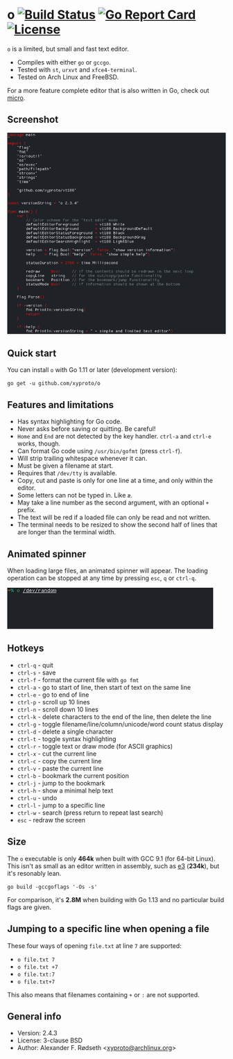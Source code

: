 # o [![Build Status](https://travis-ci.org/xyproto/o.svg?branch=master)](https://travis-ci.org/xyproto/o) [![Go Report Card](https://goreportcard.com/badge/github.com/xyproto/o)](https://goreportcard.com/report/github.com/xyproto/o) [![License](https://img.shields.io/badge/license-BSD-green.svg?style=flat)](https://raw.githubusercontent.com/xyproto/o/master/LICENSE)

`o` is a limited, but small and fast text editor.

* Compiles with either `go` or `gccgo`.
* Tested with `st`, `urxvt` and `xfce4-terminal`.
* Tested on Arch Linux and FreeBSD.

For a more feature complete editor that is also written in Go, check out [micro](https://github.com/zyedidia/micro).

## Screenshot

![screenshot](img/screenshot.png)

## Quick start

You can install `o` with Go 1.11 or later (development version):

    go get -u github.com/xyproto/o

## Features and limitations

* Has syntax highlighting for Go code.
* Never asks before saving or quitting. Be careful!
* `Home` and `End` are not detected by the key handler. `ctrl-a` and `ctrl-e` works, though.
* Can format Go code using `/usr/bin/gofmt` (press `ctrl-f`).
* Will strip trailing whitespace whenever it can.
* Must be given a filename at start.
* Requires that `/dev/tty` is available.
* Copy, cut and paste is only for one line at a time, and only within the editor.
* Some letters can not be typed in. Like `æ`.
* May take a line number as the second argument, with an optional `+` prefix.
* The text will be red if a loaded file can only be read and not written.
* The terminal needs to be resized to show the second half of lines that are longer than the terminal width.

## Animated spinner

When loading large files, an animated spinner will appear. The loading operation can be stopped at any time by pressing `esc`, `q` or `ctrl-q`.

![progress](img/progress.gif)

## Hotkeys

* `ctrl-q` - quit
* `ctrl-s` - save
* `ctrl-f` - format the current file with `go fmt`
* `ctrl-a` - go to start of line, then start of text on the same line
* `ctrl-e` - go to end of line
* `ctrl-p` - scroll up 10 lines
* `ctrl-n` - scroll down 10 lines
* `ctrl-k` - delete characters to the end of the line, then delete the line
* `ctrl-g` - toggle filename/line/column/unicode/word count status display
* `ctrl-d` - delete a single character
* `ctrl-t` - toggle syntax highlighting
* `ctrl-r` - toggle text or draw mode (for ASCII graphics)
* `ctrl-x` - cut the current line
* `ctrl-c` - copy the current line
* `ctrl-v` - paste the current line
* `ctrl-b` - bookmark the current position
* `ctrl-j` - jump to the bookmark
* `ctrl-h` - show a minimal help text
* `ctrl-u` - undo
* `ctrl-l` - jump to a specific line
* `ctrl-w` - search (press return to repeat last search)
* `esc` - redraw the screen

## Size

The `o` executable is only **464k** when built with GCC 9.1 (for 64-bit Linux). This isn't as small as an editor written in assembly, such as [e3](https://sites.google.com/site/e3editor/) (**234k**), but it's resonably lean.

    go build -gccgoflags '-Os -s'

For comparison, it's **2.8M** when building with Go 1.13 and no particular build flags are given.

## Jumping to a specific line when opening a file

These four ways of opening `file.txt` at line `7` are supported:

* `o file.txt 7`
* `o file.txt +7`
* `o file.txt:7`
* `o file.txt+7`

This also means that filenames containing `+` or `:` are not supported.

## General info

* Version: 2.4.3
* License: 3-clause BSD
* Author: Alexander F. Rødseth &lt;xyproto@archlinux.org&gt;
